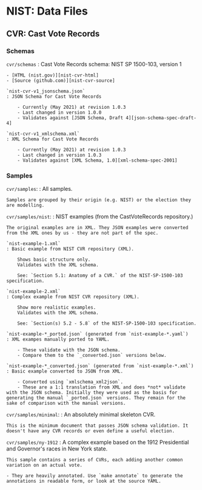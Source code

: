 # NIST: Data Files

## CVR: Cast Vote Records

### Schemas

`cvr/schemas`
: Cast Vote Records schema: NIST SP 1500-103, version 1

    - [HTML (nist.gov)][nist-cvr-html]
    - [Source (github.com)][nist-cvr-source]

    `nist-cvr-v1_jsonschema.json`
    : JSON Schema for Cast Vote Records

        - Currently (May 2021) at revision 1.0.3
        - Last changed in version 1.0.0
        - Validates against [JSON Schema, Draft 4][json-schema-spec-draft-4]

    `nist-cvr-v1_xmlschema.xml`
    : XML Schema for Cast Vote Records

        - Currently (May 2021) at revision 1.0.3
        - Last changed in version 1.0.3
        - Validates against [XML Schema, 1.0][xml-schema-spec-2001]

### Samples

`cvr/samples`:
: All samples.

    Samples are grouped by their origin (e.g. NIST) or the election they are modelling.

`cvr/samples/nist`:
: NIST examples (from the CastVoteRecords repository.)

    The original examples are in XML. They JSON examples were converted from the XML ones by us - they are not part of the spec.

    `nist-example-1.xml`
    : Basic example from NIST CVR repository (XML).

        Shows basic structure only.
        Validates with the XML schema.
        
        See: `Section 5.1: Anatomy of a CVR.` of the NIST-SP-1500-103 specification.

    `nist-example-2.xml`
    : Complex example from NIST CVR repository (XML).

        Show more realistic examples.
        Validates with the XML schema.

        See: `Section(s) 5.2 - 5.8` of the NIST-SP-1500-103 specification.

    `nist-example-*_ported.json` (generated from `nist-example-*.yaml`)
    : XML exampes manually ported to YAML.

        - These validate with the JSON schema.
        - Compare them to the `_converted.json` versions below.

    `nist-example-*_converted.json` (generated from `nist-example-*.xml`)
    : Basic example converted to JSON from XML.

        - Converted using `xmlschema_xml2json`.
        - These are a 1:1 translation from XML and does *not* validate with the JSON schema. Initially they were used as the basis for generating the manual `_ported.json` versions. They remain for the sake of comparison with the manual versions.


`cvr/samples/minimal`:
: An absolutely minimal skeleton CVR.

    This is the minimum document that passes JSON schema validation. It doesn't have any CVR records or even define a useful election. 


`cvr/samples/ny-1912`
: A complex example based on the 1912 Presidential and Governor's races in New York state.

    This sample contains a series of CVRs, each adding another common variation on an actual vote.

    - They are heavily annotated. Use `make annotate` to generate the annotations in readable form, or look at the source YAML.

[nist-cvr-html]: https://pages.nist.gov/CastVoteRecords/
[nist-cvr-source]: https://github.com/usnistgov/CastVoteRecords

[json-schema-spec-all]: https://json-schema.org/specification-links.html
[json-schema-spec-current]: https://json-schema.org/specification-links.html
[json-schema-spec-draft-4]: https://json-schema.org/specification-links.html#draft-4
[json-schema-rfc-draft-4]: https://tools.ietf.org/html/draft-zyp-json-schema-04

[xml-schema-spec-2001]: https://www.w3.org/2001/XMLSchema

